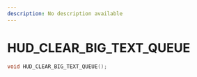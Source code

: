 ```yaml
---
description: No description available 
---
```


# HUD_CLEAR_BIG_TEXT_QUEUE

```cpp
void HUD_CLEAR_BIG_TEXT_QUEUE();
```